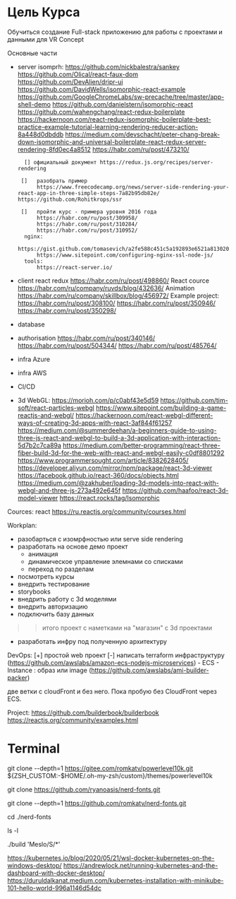 # Цель Курса

Обучиться создание Full-stack приложению для работы с проектами и данными для VR Concept

Основные части

- server
    isomprh:
        https://github.com/nickbalestra/sankey
        https://github.com/Olical/react-faux-dom
        https://github.com/DevAlien/dripr-ui 
        https://github.com/DavidWells/isomorphic-react-example
        https://github.com/GoogleChromeLabs/sw-precache/tree/master/app-shell-demo
        https://github.com/danielstern/isomorphic-react
        https://github.com/wahengchang/react-redux-boilerplate
        https://hackernoon.com/react-redux-isomorphic-boilerplate-best-practice-example-tutorial-learning-rendering-reducer-action-8a448d0dbddb
        https://medium.com/devschacht/peter-chang-break-down-isomorphic-and-universal-boilerplate-react-redux-server-rendering-8fd0ec4a8512
        https://habr.com/ru/post/473210/
        
        [] официальный документ https://redux.js.org/recipes/server-rendering

       []   разобрать пример   
            https://www.freecodecamp.org/news/server-side-rendering-your-react-app-in-three-simple-steps-7a82b95db82e/ https://github.com/Rohitkrops/ssr
        
       []   пройти курс - примера уровня 2016 года
            https://habr.com/ru/post/309958/
            https://habr.com/ru/post/310284/
            https://habr.com/ru/post/310952/
        nginx:
            https://gist.github.com/tomasevich/a2fe588c451c5a192893e6521a813020
            https://www.sitepoint.com/configuring-nginx-ssl-node-js/
        tools: 
            https://react-server.io/
- client
    react redux
    https://habr.com/ru/post/498860/
    React cource
    https://habr.com/ru/company/ruvds/blog/432636/
    Animation
    https://habr.com/ru/company/skillbox/blog/456972/
    Example project:
    https://habr.com/ru/post/308100/
    https://habr.com/ru/post/350946/
    https://habr.com/ru/post/350298/
- database
- authorisation
  https://habr.com/ru/post/340146/
  https://habr.com/ru/post/504344/
  https://habr.com/ru/post/485764/
- infra Azure
- infra AWS
- CI/CD
- 3d WebGL:
https://morioh.com/p/c0abf43e5d59
https://github.com/tim-soft/react-particles-webgl
https://www.sitepoint.com/building-a-game-reactjs-and-webgl/
https://hackernoon.com/react-webgl-different-ways-of-creating-3d-apps-with-react-3af844f61257
https://medium.com/@summerdeehan/a-beginners-guide-to-using-three-js-react-and-webgl-to-build-a-3d-application-with-interaction-5d7b2c7ca89a
https://medium.com/better-programming/react-three-fiber-build-3d-for-the-web-with-react-and-webgl-easily-c0df8801292
https://www.programmersought.com/article/8382628405/
https://developer.aliyun.com/mirror/npm/package/react-3d-viewer
https://facebook.github.io/react-360/docs/objects.html
https://medium.com/@zakhuber/loading-3d-models-into-react-with-webgl-and-three-js-273a492e645f
https://github.com/haafoo/react-3d-model-viewer
https://react.rocks/tag/Isomorphic

Cources:
react
https://ru.reactjs.org/community/courses.html



Workplan:
 - разобарться с изомрфностью или serve side rendering 
 - разработать на основе демо проект 
    * анимация
    * динамическое управление элемнами  со списками
    * переход по разделам
 - посмотреть курсы 
 - внедрить тестирование
 - storybooks
 - внедрить работу с 3d моделями
 - внедрить авторизацию
 - подключить базу данных
 >> итого проект с наметками на "магазин" с 3d проектами
 - разработать инфру под полученную архитектуру


DevOps:
 [+] простой web проект
 [-] написать terraform инфраструктуру  
 (https://github.com/awslabs/amazon-ecs-nodejs-microservices)
    - ECS
    - Instance : образ или image (https://github.com/awslabs/ami-builder-packer)

две ветки с cloudFront и без него. 
Пока пробую без CloudFront через ECS.



 Project:
  https://github.com/builderbook/builderbook
  https://reactjs.org/community/examples.html


# Terminal
git clone --depth=1 https://gitee.com/romkatv/powerlevel10k.git ${ZSH_CUSTOM:-$HOME/.oh-my-zsh/custom}/themes/powerlevel10k

git clone https://github.com/ryanoasis/nerd-fonts.git

git clone --depth=1 https://github.com/romkatv/nerd-fonts.git

cd ./nerd-fonts

ls -l

./build 'Meslo/S/*'
  

https://kubernetes.io/blog/2020/05/21/wsl-docker-kubernetes-on-the-windows-desktop/
https://andrewlock.net/running-kubernetes-and-the-dashboard-with-docker-desktop/
https://duruldalkanat.medium.com/kubernetes-installation-with-minikube-101-hello-world-996a1146d54dc
